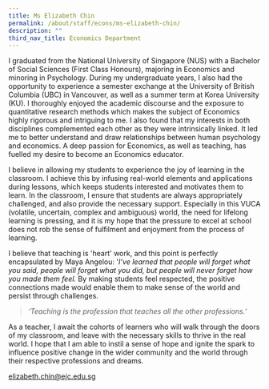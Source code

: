 ```yaml
---
title: Ms Elizabeth Chin
permalink: /about/staff/econs/ms-elizabeth-chin/
description: ""
third_nav_title: Economics Department
---
```



I graduated from the National University of Singapore (NUS) with a Bachelor of Social Sciences (First Class Honours), majoring in Economics and minoring in Psychology. During my undergraduate years, I also had the opportunity to experience a semester exchange at the University of British Columbia (UBC) in Vancouver, as well as a summer term at Korea University (KU). I thoroughly enjoyed the academic discourse and the exposure to quantitative research methods which makes the subject of Economics highly rigorous and intriguing to me. I also found that my interests in both disciplines complemented each other as they were intrinsically linked. It led me to better understand and draw relationships between human psychology and economics. A deep passion for Economics, as well as teaching, has fuelled my desire to become an Economics educator. 

I believe in allowing my students to experience the joy of learning in the classroom. I achieve this by infusing real-world elements and applications during lessons, which keeps students interested and motivates them to learn. In the classroom, I ensure that students are always appropriately challenged, and also provide the necessary support. Especially in this VUCA (volatile, uncertain, complex and ambiguous) world, the need for lifelong learning is pressing, and it is my hope that the pressure to excel at school does not rob the sense of fulfilment and enjoyment from the process of learning.

I believe that teaching is 'heart' work, and this point is perfectly encapsulated by Maya Angelou: '_I’ve learned that people will forget what you said, people will forget what you did, but people will never forget how you made them feel._ By making students feel respected, the positive connections made would enable them to make sense of the world and persist through challenges.

> _‘Teaching is the profession that teaches all the other professions.’_

As a teacher, I await the cohorts of learners who will walk through the doors of my classroom, and leave with the necessary skills to thrive in the real world. I hope that I am able to instil a sense of hope and ignite the spark to influence positive change in the wider community and the world through their respective professions and dreams.

[elizabeth.chin@ejc.edu.sg](mailto:elizabeth.chin@ejc.edu.sg)